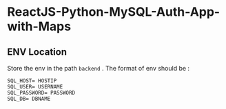 # ReactJS-Python-MySQL-Auth-App-with-Maps

## ENV Location

Store the env in the path `backend` . The format of env should be :

```
SQL_HOST= HOSTIP
SQL_USER= USERNAME
SQL_PASSWORD= PASSWORD
SQL_DB= DBNAME
```
